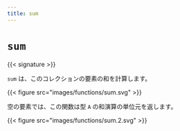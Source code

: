 ```yaml
---
title: sum
---
```


# `sum`

{{< signature >}}

`sum` は、このコレクションの要素の和を計算します。

{{< figure src="images/functions/sum.svg" >}}

空の要素では、この関数は型 `A` の和演算の単位元を返します。

{{< figure src="images/functions/sum.2.svg" >}}
